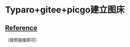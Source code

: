 # Typaro+gitee+picgo建立图床

## [Reference](https://blog.csdn.net/weixin_42265958/article/details/108663804?utm_medium=distribute.pc_relevant_t0.none-task-blog-2%7Edefault%7EBlogCommendFromMachineLearnPai2%7Edefault-1.control&depth_1-utm_source=distribute.pc_relevant_t0.none-task-blog-2%7Edefault%7EBlogCommendFromMachineLearnPai2%7Edefault-1.control)

（按照链接即可）

